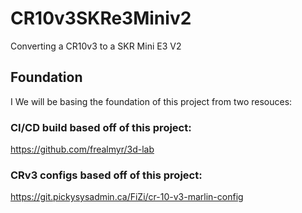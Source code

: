 # CR10v3SKRe3Miniv2
Converting a CR10v3 to a SKR Mini E3 V2

## Foundation
I We will be basing the foundation of this project from two resouces:

### CI/CD build based off of this project:
https://github.com/frealmyr/3d-lab


### CRv3 configs based off of this project:
https://git.pickysysadmin.ca/FiZi/cr-10-v3-marlin-config
